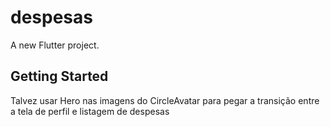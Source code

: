 # despesas

A new Flutter project.

## Getting Started

Talvez usar Hero nas imagens do CircleAvatar para pegar a transição entre a tela de perfil e listagem de despesas